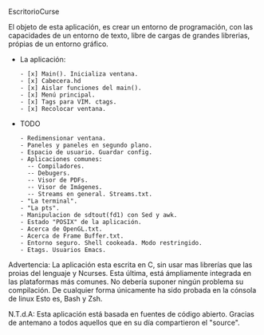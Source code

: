 EscritorioCurse

El objeto de esta aplicación, es crear un entorno de programación, con las 
capacidades de un entorno de texto, libre de cargas de grandes librerias, 
própias de un entorno gráfico.




*   La aplicación:

        - [x] Main(). Inicializa ventana.
        - [x] Cabecera.hd 
        - [x] Aislar funciones del main(). 
        - [x] Menú principal.
        - [x] Tags para VIM. ctags.
        - [x] Recolocar ventana.



*   TODO


        - Redimensionar ventana.
        - Paneles y paneles en segundo plano.
        - Espacio de usuario. Guardar config.
        - Aplicaciones comunes:
          -- Compiladores.
          -- Debugers.
          -- Visor de PDFs.
          -- Visor de Imágenes.
          -- Streams en general. Streams.txt.
        - "La terminal".
        - "La pts".
        - Manipulacion de sdtout(fd1) con Sed y awk.
        - Estado "POSIX" de la aplicación.
        - Acerca de OpenGL.txt.
        - Acerca de Frame Buffer.txt.
        - Entorno seguro. Shell cookeada. Modo restringido.
        - Etags. Usuarios Emacs.


  Advertencia: La aplicación esta escrita en C, sin usar mas librerías
  que las proias del lenguaje y Ncurses. Esta última, está ámpliamente
  integrada en las plataformas más comunes. No debería suponer ningún
  problema su compilación.
  De cualquier forma únicamente ha sido probada en la cónsola de linux
  Esto es, Bash y Zsh. 


  N.T.d.A: Esta aplicación está basada en fuentes de código abierto.
  Gracias de antemano a todos aquellos que en su día compartieron el
  "source".

